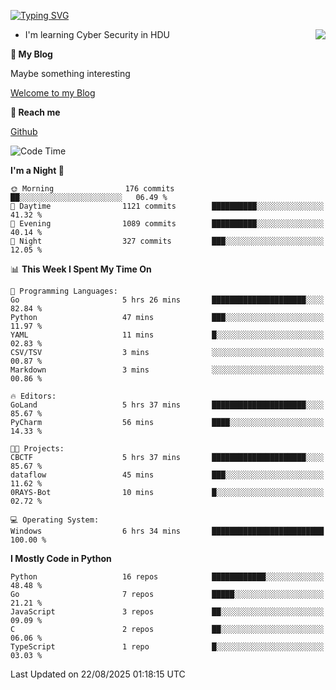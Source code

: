 [![Typing SVG](https://readme-typing-svg.herokuapp.com?font=Fira+Code&pause=1000&random=false&width=450&height=60&lines=Hello+%F0%9F%91%8B%F0%9F%8F%BB;I'm+JBNRZ)](https://git.io/typing-svg)

<a href="#">
  <img align="right" src="https://github-readme-stats.vercel.app/api?username=JBNRZ&show_icons=true&bg_color=15,f2f7fd,E0EAFC" />
</a>

- I'm learning Cyber Security in HDU

 **🌱 My Blog**

Maybe something interesting

[Welcome to my Blog](https://jbnrz.com.cn/)

 **💬 Reach me** 

[Github](https://github.com/JBNRZ)


<!--START_SECTION:waka-->
![Code Time](http://img.shields.io/badge/Code%20Time-1%2C372%20hrs%2044%20mins-blue)

**I'm a Night 🦉** 

```text
🌞 Morning                176 commits         ██░░░░░░░░░░░░░░░░░░░░░░░   06.49 % 
🌆 Daytime                1121 commits        ██████████░░░░░░░░░░░░░░░   41.32 % 
🌃 Evening                1089 commits        ██████████░░░░░░░░░░░░░░░   40.14 % 
🌙 Night                  327 commits         ███░░░░░░░░░░░░░░░░░░░░░░   12.05 % 
```


📊 **This Week I Spent My Time On** 

```text
💬 Programming Languages: 
Go                       5 hrs 26 mins       █████████████████████░░░░   82.84 % 
Python                   47 mins             ███░░░░░░░░░░░░░░░░░░░░░░   11.97 % 
YAML                     11 mins             █░░░░░░░░░░░░░░░░░░░░░░░░   02.83 % 
CSV/TSV                  3 mins              ░░░░░░░░░░░░░░░░░░░░░░░░░   00.87 % 
Markdown                 3 mins              ░░░░░░░░░░░░░░░░░░░░░░░░░   00.86 % 

🔥 Editors: 
GoLand                   5 hrs 37 mins       █████████████████████░░░░   85.67 % 
PyCharm                  56 mins             ████░░░░░░░░░░░░░░░░░░░░░   14.33 % 

🐱‍💻 Projects: 
CBCTF                    5 hrs 37 mins       █████████████████████░░░░   85.67 % 
dataflow                 45 mins             ███░░░░░░░░░░░░░░░░░░░░░░   11.62 % 
0RAYS-Bot                10 mins             █░░░░░░░░░░░░░░░░░░░░░░░░   02.72 % 

💻 Operating System: 
Windows                  6 hrs 34 mins       █████████████████████████   100.00 % 
```

**I Mostly Code in Python** 

```text
Python                   16 repos            ████████████░░░░░░░░░░░░░   48.48 % 
Go                       7 repos             █████░░░░░░░░░░░░░░░░░░░░   21.21 % 
JavaScript               3 repos             ██░░░░░░░░░░░░░░░░░░░░░░░   09.09 % 
C                        2 repos             ██░░░░░░░░░░░░░░░░░░░░░░░   06.06 % 
TypeScript               1 repo              █░░░░░░░░░░░░░░░░░░░░░░░░   03.03 % 
```




 Last Updated on 22/08/2025 01:18:15 UTC
<!--END_SECTION:waka-->
